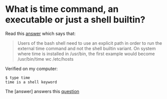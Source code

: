 # What is time command, an executable or just a shell builtin?

Read this [answer][1] which says that:

> Users of the bash shell need to use an explicit path in order to run
> the external time command and not the shell builtin variant.  On system
> where time is installed in /usr/bin, the first example would become
>       /usr/bin/time wc /etc/hosts

Verified on my computer:

```
$ type time
time is a shell keyword
```

The [answer] answers this [question][2]

[1]: https://askubuntu.com/a/434294/772092
[2]: https://askubuntu.com/questions/434289/why-doesnt-the-time-command-work-with-any-option
